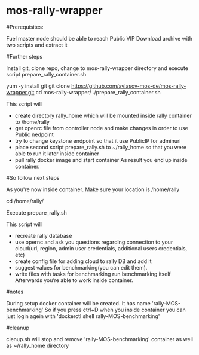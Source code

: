 # mos-rally-wrapper

#Prerequisites:

Fuel master node should be able to reach Public VIP
Download archive with two scripts and extract it

#Further steps

Install git, clone repo, change to mos-rally-wrapper directory and execute script prepare_rally_container.sh 

  yum -y install git
  git clone https://github.com/avlasov-mos-de/mos-rally-wrapper.git
  cd mos-rally-wrapper/
  ./prepare_rally_container.sh

This script will 
- create directory rally_home which will be mounted inside rally container to /home/rally
- get openrc file from controller node and make changes in order to use Public nedpoint
- try to change keystone endpoint so that it use PublicIP for adminurl
- place second script prepare_rally.sh to ~/rally_home so that you were able to run it later inside container
- pull rally docker image and start container 
As result you end up inside container. 

#So follow next steps

As you're now inside container. Make sure your location is /home/rally

cd /home/rally/

Execute prepare_rally.sh

This script will 
- recreate rally database 
- use opernc and ask you questions regarding connection to your cloud(url, region, admin user credentials, additional    users credentials, etc)
- create config file for adding cloud to rally DB and add it
- suggest values for benchmarking(you can edit them).
- write files with tasks for benchmarking
run benchmarking itself
Afterwards you’re able to work inside container.

#notes

During setup docker container will be created. It has name 'rally-MOS-benchmarking'
So if you press ctrl+D when you inside container you can just login agein with 'dockerctl shell rally-MOS-benchmarking'

#cleanup

clenup.sh will stop and remove 'rally-MOS-benchmarking' container as well as ~/rally_home directory

